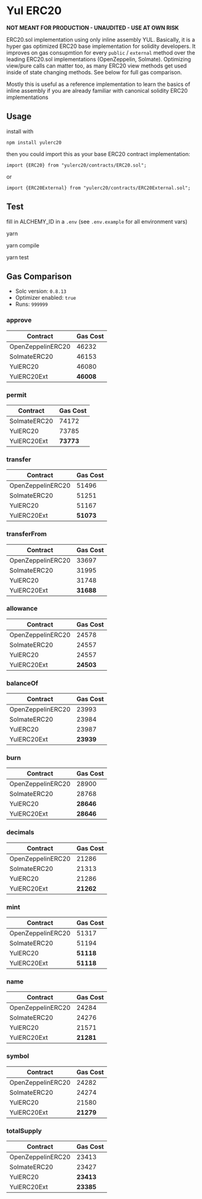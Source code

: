 # Yul ERC20

**NOT MEANT FOR PRODUCTION - UNAUDITED - USE AT OWN RISK**

ERC20.sol implementation using only inline assembly YUL. Basically, it is a hyper gas optimized ERC20 base implementation for solidity developers. It improves on gas consupmtion for every `public` / `external` method over the leading ERC20.sol implementations (OpenZeppelin, Solmate). Optimizing view/pure calls can matter too, as many ERC20 view methods get used inside of state changing methods. See below for full gas comparison.

Mostly this is useful as a reference implementation to learn the basics of inline assembly if you are already familiar with canonical solidity ERC20 implementations

## Usage

install with

```
npm install yulerc20
```

then you could import this as your base ERC20 contract implementation:

```
import {ERC20} from "yulerc20/contracts/ERC20.sol";
```

or 

```
import {ERC20External} from "yulerc20/contracts/ERC20External.sol";
```

## Test

fill in ALCHEMY_ID in a `.env` (see `.env.example` for all environment vars)

yarn

yarn compile

yarn test

## Gas Comparison

- Solc version: `0.8.13`
- Optimizer enabled: `true`
- Runs: `999999`

### approve

| Contract          | Gas Cost  |
| ----------------- | --------- |
| OpenZeppelinERC20 | 46232     |
| SolmateERC20      | 46153     |
| YulERC20          | 46080     |
| YulERC20Ext       | **46008** |

### permit

| Contract     | Gas Cost  |
| ------------ | --------- |
| SolmateERC20 | 74172     |
| YulERC20     | 73785     |
| YulERC20Ext  | **73773** |

### transfer

| Contract          | Gas Cost  |
| ----------------- | --------- |
| OpenZeppelinERC20 | 51496     |
| SolmateERC20      | 51251     |
| YulERC20          | 51167     |
| YulERC20Ext       | **51073** |


### transferFrom

| Contract          | Gas Cost  |
| ----------------- | --------- |
| OpenZeppelinERC20 | 33697     |
| SolmateERC20      | 31995     |
| YulERC20          | 31748     |
| YulERC20Ext       | **31688** |

### allowance

| Contract          | Gas Cost  |
| ----------------- | --------- |
| OpenZeppelinERC20 | 24578     |
| SolmateERC20      | 24557     |
| YulERC20          | 24557     |
| YulERC20Ext       | **24503** |

### balanceOf

| Contract          | Gas Cost  |
| ----------------- | --------- |
| OpenZeppelinERC20 | 23993     |
| SolmateERC20      | 23984     |
| YulERC20          | 23987     |
| YulERC20Ext       | **23939** |

### burn

| Contract          | Gas Cost  |
| ----------------- | --------- |
| OpenZeppelinERC20 | 28900     |
| SolmateERC20      | 28768     |
| YulERC20          | **28646** |
| YulERC20Ext       | **28646** |

### decimals

| Contract          | Gas Cost  |
| ----------------- | --------- |
| OpenZeppelinERC20 | 21286     |
| SolmateERC20      | 21313     |
| YulERC20          | 21286     |
| YulERC20Ext       | **21262** |

### mint

| Contract          | Gas Cost  |
| ----------------- | --------- |
| OpenZeppelinERC20 | 51317     |
| SolmateERC20      | 51194     |
| YulERC20          | **51118** |
| YulERC20Ext       | **51118** |

### name

| Contract          | Gas Cost  |
| ----------------- | --------- |
| OpenZeppelinERC20 | 24284     |
| SolmateERC20      | 24276     |
| YulERC20          | 21571     |
| YulERC20Ext       | **21281** |

### symbol

| Contract          | Gas Cost  |
| ----------------- | --------- |
| OpenZeppelinERC20 | 24282     |
| SolmateERC20      | 24274     |
| YulERC20          | 21580     |
| YulERC20Ext       | **21279** |

### totalSupply

| Contract          | Gas Cost  |
| ----------------- | --------- |
| OpenZeppelinERC20 | 23413     |
| SolmateERC20      | 23427     |
| YulERC20          | **23413** |
| YulERC20Ext       | **23385** |
